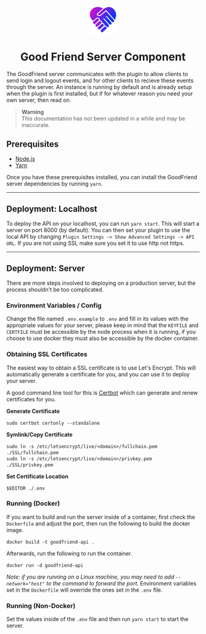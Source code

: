 <div align="center">

<img src="../../.assets/icon.png" alt="Goodfriend Logo" width="15%">
  
# Good Friend Server Component

</div>

The GoodFriend server communicates with the plugin to allow clients to send login and logout events, and for other clients to recieve these events through the server. An instance is running by default and is already setup when the plugin is first installed, but if for whatever reason you need your own server, then read on.

> **Warning**   
> This documentation has not been updated in a while and may be inaccurate.

## Prerequisites
- [Node.js](https://nodejs.org/en/)
- [Yarn](https://yarnpkg.com/getting-started/install)

Once you have these prerequisites installed, you can install the GoodFriend server dependencies by running `yarn`.

--- 
## Deployment: Localhost
To deploy the API on your localhost, you can run `yarn start`. This will start a server on port 8000 (by default). You can then set your plugin to use the local API by changing `Plugin Settings -> Show Advanced Settings -> API URL`. If you are not using SSL make sure you set it to use http not https.

---

## Deployment: Server
There are more steps involved to deploying on a production server, but the process shouldn't be too complicated.

### Environment Variables / Config
Change the file named `.env.example` to `.env` and fill in its values with the appropriate values for your server, please keep in mind that the `KEYFILE` and `CERTFILE` must be accessible by the node process when it is running, if you choose to use docker they must also be accessible by the docker container.

### Obtaining SSL Certificates
The easiest way to obtain a SSL certificate is to use Let's Encrypt. This will automatically generate a certificate for you, and you can use it to deploy your server. 

A good command line tool for this is [Certbot](https://certbot.eff.org/) which can generate and renew certificates for you. 

**Generate Certificate**
```
sudo certbot certonly --standalone
```

**Symlink/Copy Certificate**
```
sudo ln -s /etc/letsencrypt/live/<domain>/fullchain.pem ./SSL/fullchain.pem
sudo ln -s /etc/letsencrypt/live/<domain>/privkey.pem ./SSL/privkey.pem
```

**Set Certificate Location**
```
$EDITOR ./.env
```

### Running (Docker)
If you want to build and run the server inside of a container, first check the `Dockerfile` and adjust the port, then run the following to build the docker image.
```
docker build -t goodfriend-api .
```
Afterwards, run the following to run the container.
```
docker run -d goodfriend-api
```
*Note: if you are running on a Linux machine, you may need to add `--network="host"` to the command to forward the port.*
Environment variables set in the `Dockerfile` will override the ones set in the `.env` file.

### Running (Non-Docker)
Set the values inside of the `.env` file and then run `yarn start` to start the server.
